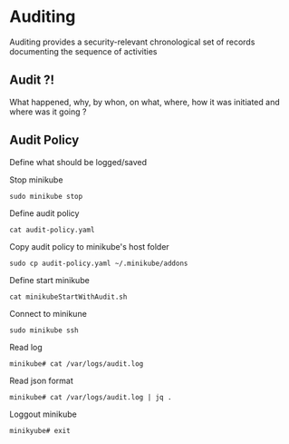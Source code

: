 # Auditing

Auditing provides a security-relevant chronological set of records documenting the sequence of activities

## Audit ?!

What happened, why, by whon, on what, where, how it was initiated and where was it going ?

## Audit Policy

Define what should be logged/saved

Stop minikube

```/bin/bash
sudo minikube stop
```

Define audit policy

```/bin/bash
cat audit-policy.yaml
```

Copy audit policy to minikube's host folder

```/bin/bash
sudo cp audit-policy.yaml ~/.minikube/addons
```

Define start minikube

```/bin/bahs
cat minikubeStartWithAudit.sh
```

Connect to minikune

```/bin/bash
sudo minikube ssh
```

Read log

```/bin/bash
minikube# cat /var/logs/audit.log
```

Read json format

```/bin/bash
minikube# cat /var/logs/audit.log | jq .
```

Loggout minikube

```/bin/bash
minikyube# exit
```